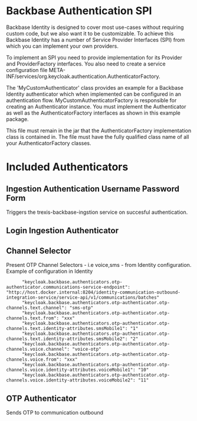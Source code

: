 # Backbase Authentication SPI

Backbase Identity is designed to cover most use-cases without requiring custom code, but we also want it to be customizable.
To achieve this Backbase Identity has a number of Service Provider Interfaces (SPI) from which you can implement your
own providers.


To implement an SPI you need to provide implementation for its Provider and ProviderFactory interfaces.
You also need to create a service configuration file META-INF/services/org.keycloak.authentication.AuthenticatorFactory.

The 'MyCustomAuthenticator' class provides an example for a Backbase Identity authenticator which when implemented can be configured in an authentication flow. 
MyCustomAuthenticatorFactory is responsible for creating an Authenticator instance.
You must implement the Authenticator as well as the AuthenticatorFactory interfaces as shown in this example package.


This file must remain in the jar that the AuthenticatorFactory implementation class is contained in.
The file must have the fully qualified class name of all your AuthenticatorFactory classes.

# Included Authenticators
## Ingestion Authentication Username Password Form
Triggers the trexis-backbase-ingstion service on succesful authentication.
## Login Ingestion Authenticator
## Channel Selector
Present OTP Channel Selectors - i.e voice,sms -  from Identity configuration. Example of configuration in Identity

```
      "keycloak.backbase.authenticators.otp-authenticator.communications-service-endpoint": "http://host.docker.internal:8204/identity-communication-outbound-integration-service/service-api/v1/communications/batches"
      "keycloak.backbase.authenticators.otp-authenticator.otp-channels.text.channel": "sms-otp"
      "keycloak.backbase.authenticators.otp-authenticator.otp-channels.text.from": "xxx"
      "keycloak.backbase.authenticators.otp-authenticator.otp-channels.text.identity-attributes.smsMobile1": "1"
      "keycloak.backbase.authenticators.otp-authenticator.otp-channels.text.identity-attributes.smsMobile2": "2"
      "keycloak.backbase.authenticators.otp-authenticator.otp-channels.voice.channel": "voice-otp"
      "keycloak.backbase.authenticators.otp-authenticator.otp-channels.voice.from": "xxx"
      "keycloak.backbase.authenticators.otp-authenticator.otp-channels.voice.identity-attributes.voiceMobile1": "10"
      "keycloak.backbase.authenticators.otp-authenticator.otp-channels.voice.identity-attributes.voiceMobile2": "11"
```
## OTP Authenticator
Sends OTP to communication outbound


